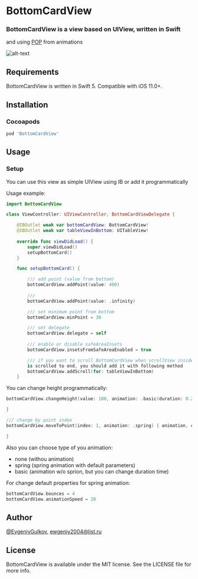 # BottomCardView
### BottomCardView is a view based on UIView, written in Swift 
and using [POP](https://github.com/facebookarchive/pop) from animations

![alt-text](https://github.com/EvgeniyGulkov/BottomCardView/blob/master/BottomCardView/Media.xcassets/screen_image.dataset/ezgif-6-5c005dac91f7.gif)
## Requirements
BottomCardView is written in Swift 5. Compatible with iOS 11.0+.

## Installation

### Cocoapods
```ruby
pod 'BottomCardView'
```

## Usage
### Setup

You can use this view as simple UIView using IB or add it programmatically

Usage example:

```swift
import BottomCardView

class ViewController: UIViewController, BottomCardViewDelegate {

    @IBOutlet weak var bottomCardView: BottomCardView!
    @IBOutlet weak var tableViewInBottom: UITableView!
    
    override func viewDidLoad() {
        super.viewDidLoad()
        setupBottomCard()
    }

    func setupBottomCard() {

        /// add point (value from bottom)
        bottomCardView.addPoint(value: 400)
        
        /// 
        bottomCardView.addPoint(value: .infinity)

        /// set minimum point from bottom
        bottomCardView.minPoint = 30

        /// set delegate
        bottomCardView.delegate = self
        
        /// enable or disable safeAreaInsets
        bottomCardView.insetsFromSafeAreaEnabled = true

        /// if you want to scroll BottomCardView when scrollView inside
        is scrolled to end, you should add it with following method
        bottomCardView.addScroll(for: tableViewInBottom)
    }
```
You can change height programmatically:

```swift
bottomCardView.changeHeight(value: 100, animation: .basic(duration: 0.2)) { animation, complete in

}

/// change by point index
bottomCardView.moveToPoint(index: 1, animation: .spring) { animation, complete in

}
```
Also you can choose type of you animation:
- none (withou animation)
- spring (spring animation with default parameters)
- basic (animation w/o sprion, but you can change duration time)

For change default properties for spring animation:

```swift
bottomCardView.bounces = 4
bottomCardView.animationSpeed = 20
```

## Author

[@EvgeniyGulkov](https://www.linkedin.com/in/evgeniy-gulkov-69b29216a), ewgeniy2004@list.ru

## License

BottomCardView is available under the MIT license. See the LICENSE file for more info.
